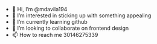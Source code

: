- 👋 Hi, I’m @mdavila194
- 👀 I’m interested in sticking up with something appealing
- 🌱 I’m currently learning github
- 💞️ I’m looking to collaborate on frontend design
- 📫 How to reach me 30146275339

<!---
mdavila194/mdavila194 is a ✨ special ✨ repository because its `README.md` (this file) appears on your GitHub profile.
You can click the Preview link to take a look at your changes.
--->

